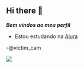 ## Hi there 👋

***Bem vindos ao meu perfil***

- Estou estudando na [Alura](https://www.alura.com)

-@victim_cam



![](https://media.tenor.com/mCiM7CmGGI4AAAAM/naruto.gif
)
